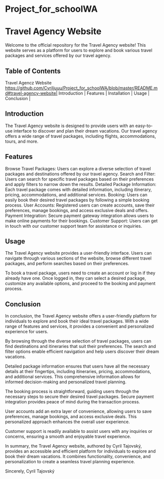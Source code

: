 # Project_for_schoolWA
# Travel Agency Website

Welcome to the official repository for the Travel Agency website! This website serves as a platform for users to explore and book various travel packages and services offered by our travel agency.

## Table of Contents

Travel Agencz Website https://github.com/Cyriljuuu/Project_for_schoolWA/blob/master/README.md#travel-agency-website| 
Introduction |
Features |
Installation |
Usage |
Conclusion |

## Introduction

The Travel Agency website is designed to provide users with an easy-to-use interface to discover and plan their dream vacations. Our travel agency offers a wide range of travel packages, including flights, accommodations, tours, and more.

## Features

Browse Travel Packages: Users can explore a diverse selection of travel packages and destinations offered by our travel agency.
Search and Filter: Users can search for specific travel packages based on their preferences and apply filters to narrow down the results.
Detailed Package Information: Each travel package comes with detailed information, including itinerary, pricing, accommodations, and additional services.
Booking: Users can easily book their desired travel packages by following a simple booking process.
User Accounts: Registered users can create accounts, save their preferences, manage bookings, and access exclusive deals and offers.
Payment Integration: Secure payment gateway integration allows users to make online payments for their bookings.
Customer Support: Users can get in touch with our customer support team for assistance or inquiries.

## Usage

The Travel Agency website provides a user-friendly interface. Users can navigate through various sections of the website, browse different travel packages, and perform searches based on their preferences.

To book a travel package, users need to create an account or log in if they already have one. Once logged in, they can select a desired package, customize any available options, and proceed to the booking and payment process.

## Conclusion

In conclusion, the Travel Agency website offers a user-friendly platform for individuals to explore and book their ideal travel packages. With a wide range of features and services, it provides a convenient and personalized experience for users.

By browsing through the diverse selection of travel packages, users can find destinations and itineraries that suit their preferences. The search and filter options enable efficient navigation and help users discover their dream vacations.

Detailed package information ensures that users have all the necessary details at their fingertips, including itineraries, pricing, accommodations, and additional services. This comprehensive information allows for informed decision-making and personalized travel planning.

The booking process is straightforward, guiding users through the necessary steps to secure their desired travel packages. Secure payment integration provides peace of mind during the transaction process.

User accounts add an extra layer of convenience, allowing users to save preferences, manage bookings, and access exclusive deals. This personalized approach enhances the overall user experience.

Customer support is readily available to assist users with any inquiries or concerns, ensuring a smooth and enjoyable travel experience.

In summary, the Travel Agency website, authored by Cyril Tajovský, provides an accessible and efficient platform for individuals to explore and book their dream vacations. It combines functionality, convenience, and personalization to create a seamless travel planning experience.

Sincerely,
Cyril Tajovský

